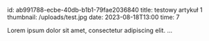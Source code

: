 
id: ab991788-ecbe-40db-b1b1-79fae2036840
title: testowy artykuł 1
thumbnail: /uploads/test.jpg
date: 2023-08-18T13:00
time: 7

Lorem ipsum dolor sit amet, consectetur adipiscing elit. ...
